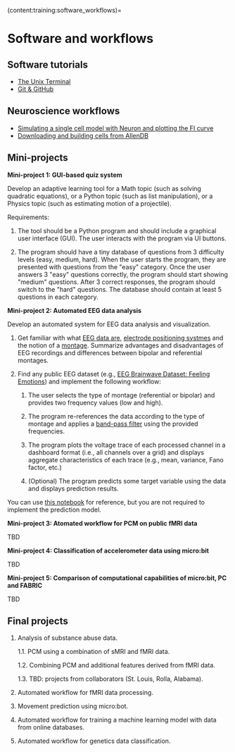 (content:training:software_workflows)=
# Software and workflows

## Software tutorials
- <a href="https://colab.research.google.com/github/cyneuro/CI-BioEng-Class/blob/main/cs4001_terminal.ipynb" target="_blank">The Unix Terminal</a>
- <a href="https://colab.research.google.com/github/cyneuro/CI-BioEng-Class/blob/main/cs4001_git.ipynb" target="_blank">Git & GitHub</a>

## Neuroscience workflows

- <a href="https://colab.research.google.com/github/cyneuro/Basics-of-Neurons-and-Networks/blob/main/B3_MoreProperties/AdditionalProperties.ipynb" target="_blank">Simulating a single cell model with Neuron and plotting the FI curve</a>
- <a href="https://colab.research.google.com/github/cyneuro/CI-BioEng-Class/blob/main/cs4001_allen.ipynb" target="_blank">Downloading and building cells from AllenDB</a>

## Mini-projects

**Mini-project 1: GUI-based quiz system**

Develop an adaptive learning tool for a Math topic (such as solving quadratic equations), or a Python topic (such as list manipulation), or a Physics topic (such as estimating motion of a projectile).

Requirements:

1. The tool should be a Python program and should include a graphical user interface (GUI). The user interacts with the program via UI buttons.

2. The program should have a tiny database of questions from 3 difficulty levels (easy, medium, hard). When the user starts the program, they are presented with questions from the "easy" category. Once the user answers 3 "easy" questions correctly, the program should start showing "medium" questions. After 3 correct responses, the program should switch to the "hard" questions. The database should contain at least 5 questions in each category.

**Mini-project 2: Automated EEG data analysis**

Develop an automated system for EEG data analysis and visualization.

1. Get familiar with what [EEG data are](https://en.wikipedia.org/wiki/Electroencephalography), [electrode positioning systmes](https://en.wikipedia.org/wiki/10–20_system_(EEG)) and the notion of a [montage](https://www.learningeeg.com/montages-and-technical-components). Summarize advantages and disadvantages of EEG recordings and differences between bipolar and referential montages.
2. Find any public EEG dataset (e.g., [EEG Brainwave Dataset: Feeling Emotions](https://www.kaggle.com/datasets/birdy654/eeg-brainwave-dataset-feeling-emotions)) and implement the following workflow:
   
   1. The user selects the type of montage (referential or bipolar) and provides two frequency values (low and high).
   
   2. The program re-references the data according to the type of montage and applies a [band-pass filter](https://en.wikipedia.org/wiki/Band-pass_filter) using the provided frequencies.
   
   3. The program plots the voltage trace of each processed channel in a dashboard format (i.e., all channels over a grid) and displays aggregate characteristics of each trace (e.g., mean, variance, Fano factor, etc.)
   
   4. (Optional) The program predicts some target variable using the data and displays prediction results.

You can use [this notebook](https://github.com/cyneuro/neuro_communication/blob/main/eeg_emotion_classification.ipynb) for reference, but you are not required to implement the prediction model.

**Mini-project 3: Atomated workflow for PCM on public fMRI data**

TBD

**Mini-project 4: Classification of accelerometer data using micro:bit**

TBD

**Mini-project 5: Comparison of computational capabilities of micro:bit, PC and FABRIC**

TBD

## Final projects

1. Analysis of substance abuse data.
    
    1.1. PCM using a combination of sMRI and fMRI data.

    1.2. Combining PCM and additional features derived from fMRI data.

    1.3. TBD: projects from collaborators (St. Louis, Rolla, Alabama).

2. Automated workflow for fMRI data processing.
3. Movement prediction using micro:bot.
4. Automated workflow for training a machine learning model with data from online databases.
6. Automated workflow for genetics data classification.